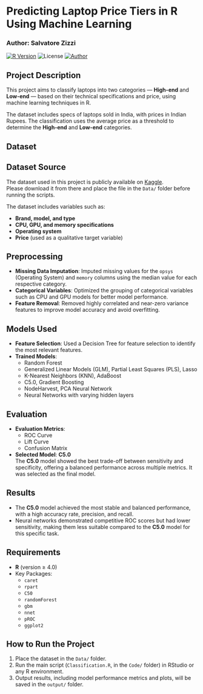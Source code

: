 # Predicting Laptop Price Tiers in R Using Machine Learning  
### Author: Salvatore Zizzi  

[![R Version](https://img.shields.io/badge/R-%3E%3D%204.0-blue)](https://www.r-project.org/)
![License](https://img.shields.io/badge/License-Apache%202.0-yellow)
[![Author](https://img.shields.io/badge/Author-%20Salvatore_Zizzi-1DA1F2.svg)](https://www.linkedin.com/in/salvatore-zizzi-242151107/)

## Project Description
This project aims to classify laptops into two categories — **High-end** and **Low-end** — based on their technical specifications and price, using machine learning techniques in R.

The dataset includes specs of laptops sold in India, with prices in Indian Rupees. The classification uses the average price as a threshold to determine the **High-end** and **Low-end** categories.

## Dataset
## Dataset Source
The dataset used in this project is publicly available on [Kaggle](https://www.kaggle.com/datasets/eslamelsolya/laptop-price-prediction).  
Please download it from there and place the file in the `Data/` folder before running the scripts.


The dataset includes variables such as:
- **Brand, model, and type**  
- **CPU, GPU, and memory specifications**  
- **Operating system**  
- **Price** (used as a qualitative target variable)  

## Preprocessing
- **Missing Data Imputation**: Imputed missing values for the `opsys` (Operating System) and `memory` columns using the median value for each respective category.
- **Categorical Variables**: Optimized the grouping of categorical variables such as CPU and GPU models for better model performance.
- **Feature Removal**: Removed highly correlated and near-zero variance features to improve model accuracy and avoid overfitting.

## Models Used
- **Feature Selection**: Used a Decision Tree for feature selection to identify the most relevant features.
- **Trained Models**:
  - Random Forest  
  - Generalized Linear Models (GLM), Partial Least Squares (PLS), Lasso  
  - K-Nearest Neighbors (KNN), AdaBoost  
  - C5.0, Gradient Boosting  
  - NodeHarvest, PCA Neural Network  
  - Neural Networks with varying hidden layers

## Evaluation
- **Evaluation Metrics**:  
  - ROC Curve  
  - Lift Curve  
  - Confusion Matrix  
- **Selected Model**: **C5.0**  
  The **C5.0** model showed the best trade-off between sensitivity and specificity, offering a balanced performance across multiple metrics. It was selected as the final model.

## Results
- The **C5.0** model achieved the most stable and balanced performance, with a high accuracy rate, precision, and recall.
- Neural networks demonstrated competitive ROC scores but had lower sensitivity, making them less suitable compared to the **C5.0** model for this specific task.

## Requirements
- **R** (version ≥ 4.0)
- Key Packages:
  - `caret`
  - `rpart`
  - `C50`
  - `randomForest`
  - `gbm`
  - `nnet`
  - `pROC`
  - `ggplot2`

## How to Run the Project
1. Place the dataset in the `Data/` folder.
2. Run the main script (`Classification.R`, in the `Code/` folder) in RStudio or any R environment.
3. Output results, including model performance metrics and plots, will be saved in the `output/` folder.

